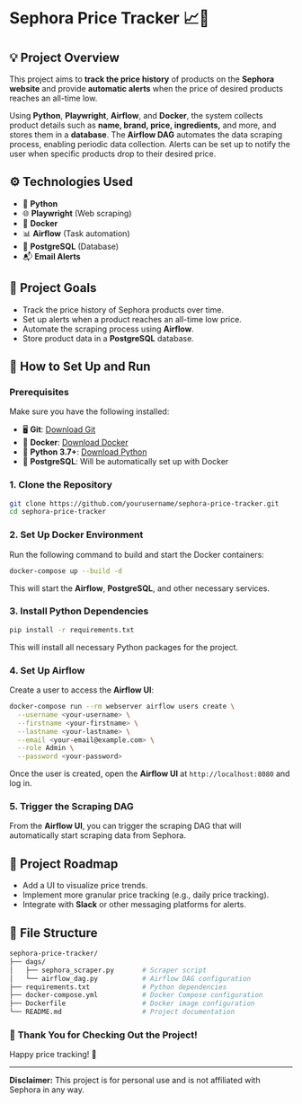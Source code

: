 #  **Sephora Price Tracker** 📈💅

## 💡 **Project Overview**

This project aims to **track the price history** of products on the **Sephora website** and provide **automatic alerts** when the price of desired products reaches an all-time low.

Using **Python**, **Playwright**, **Airflow**, and **Docker**, the system collects product details such as **name, brand, price, ingredients,** and more, and stores them in a **database**. The **Airflow DAG** automates the data scraping process, enabling periodic data collection. Alerts can be set up to notify the user when specific products drop to their desired price.

## ⚙️ **Technologies Used**

- 🐍 **Python**
- 🌐 **Playwright** (Web scraping)
- 🐳 **Docker**
- 📊 **Airflow** (Task automation)
- 📁 **PostgreSQL** (Database)
- 📬 **Email Alerts** 

## 🚀 **Project Goals**

- Track the price history of Sephora products over time.
- Set up alerts when a product reaches an all-time low price.
- Automate the scraping process using **Airflow**.
- Store product data in a **PostgreSQL** database.

## 💑 **How to Set Up and Run**

### Prerequisites

Make sure you have the following installed:

- 🖥️ **Git**: [Download Git](https://git-scm.com/)
- 🐳 **Docker**: [Download Docker](https://www.docker.com/get-started)
- 📆 **Python 3.7+**: [Download Python](https://www.python.org/downloads/)
- 📧 **PostgreSQL**: Will be automatically set up with Docker

### 1. Clone the Repository

```bash
git clone https://github.com/yourusername/sephora-price-tracker.git
cd sephora-price-tracker
```

### 2. Set Up Docker Environment

Run the following command to build and start the Docker containers:

```bash
docker-compose up --build -d
```

This will start the **Airflow**, **PostgreSQL**, and other necessary services.

### 3. Install Python Dependencies

```bash
pip install -r requirements.txt
```

This will install all necessary Python packages for the project.

### 4. Set Up Airflow

Create a user to access the **Airflow UI**:

```bash
docker-compose run --rm webserver airflow users create \
  --username <your-username> \
  --firstname <your-firstname> \
  --lastname <your-lastname> \
  --email <your-email@example.com> \
  --role Admin \
  --password <your-password>
```

Once the user is created, open the **Airflow UI** at `http://localhost:8080` and log in.

### 5. Trigger the Scraping DAG

From the **Airflow UI**, you can trigger the scraping DAG that will automatically start scraping data from Sephora.

## 📝 **Project Roadmap**

- Add a UI to visualize price trends.
- Implement more granular price tracking (e.g., daily price tracking).
- Integrate with **Slack** or other messaging platforms for alerts.

## 📂 **File Structure**

```bash
sephora-price-tracker/
├── dags/
│   ├── sephora_scraper.py       # Scraper script
│   └── airflow_dag.py           # Airflow DAG configuration
├── requirements.txt             # Python dependencies
├── docker-compose.yml           # Docker Compose configuration
├── Dockerfile                   # Docker image configuration
└── README.md                    # Project documentation
```

### 🎉 **Thank You for Checking Out the Project!**

Happy price tracking! 💸

---
**Disclaimer:** This project is for personal use and is not affiliated with Sephora in any way.

